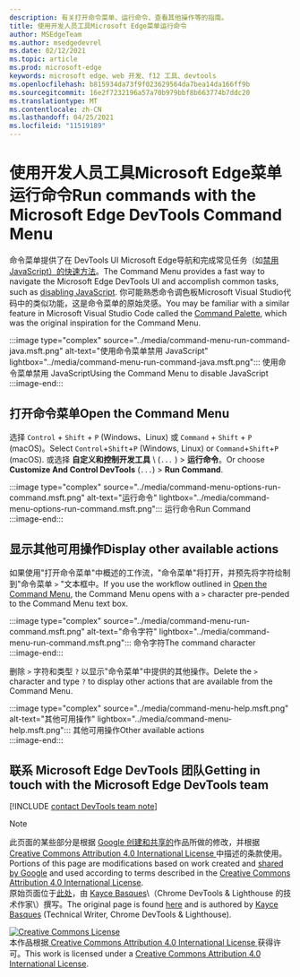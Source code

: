 ```yaml
---
description: 有关打开命令菜单、运行命令、查看其他操作等的指南。
title: 使用开发人员工具Microsoft Edge菜单运行命令
author: MSEdgeTeam
ms.author: msedgedevrel
ms.date: 02/12/2021
ms.topic: article
ms.prod: microsoft-edge
keywords: microsoft edge、web 开发、f12 工具、devtools
ms.openlocfilehash: b815934da73f9f023629564da7bea14da166ff9b
ms.sourcegitcommit: 16e2f7232196a57a70b979bbf8b663774b7ddc20
ms.translationtype: MT
ms.contentlocale: zh-CN
ms.lasthandoff: 04/25/2021
ms.locfileid: "11519189"
---
```

<!-- Copyright Kayce Basques 

   Licensed under the Apache License, Version 2.0 (the "License");
   you may not use this file except in compliance with the License.
   You may obtain a copy of the License at

       https://www.apache.org/licenses/LICENSE-2.0

   Unless required by applicable law or agreed to in writing, software
   distributed under the License is distributed on an "AS IS" BASIS,
   WITHOUT WARRANTIES OR CONDITIONS OF ANY KIND, either express or implied.
   See the License for the specific language governing permissions and
   limitations under the License.  -->  

# <a name="run-commands-with-the-microsoft-edge-devtools-command-menu"></a><span data-ttu-id="3ec11-104">使用开发人员工具Microsoft Edge菜单运行命令</span><span class="sxs-lookup"><span data-stu-id="3ec11-104">Run commands with the Microsoft Edge DevTools Command Menu</span></span>  

<span data-ttu-id="3ec11-105">命令菜单提供了在 DevTools UI Microsoft Edge导航和完成常见任务（如[禁用 JavaScript）的快速方法][JavascriptDisable]。</span><span class="sxs-lookup"><span data-stu-id="3ec11-105">The Command Menu provides a fast way to navigate the Microsoft Edge DevTools UI and accomplish common tasks, such as [disabling JavaScript][JavascriptDisable].</span></span>  <span data-ttu-id="3ec11-106">你可能熟悉命令调色板Microsoft Visual Studio代码中的类似功能，这是命令菜单的原始灵感[][VisualStudioCodeUICommandPalette]。</span><span class="sxs-lookup"><span data-stu-id="3ec11-106">You may be familiar with a similar feature in Microsoft Visual Studio Code called the [Command Palette][VisualStudioCodeUICommandPalette], which was the original inspiration for the Command Menu.</span></span>  

:::image type="complex" source="../media/command-menu-run-command-java.msft.png" alt-text="使用命令菜单禁用 JavaScript" lightbox="../media/command-menu-run-command-java.msft.png":::
   <span data-ttu-id="3ec11-108">使用命令菜单禁用 JavaScript</span><span class="sxs-lookup"><span data-stu-id="3ec11-108">Using the Command Menu to disable JavaScript</span></span>  
:::image-end:::  

## <a name="open-the-command-menu"></a><span data-ttu-id="3ec11-109">打开命令菜单</span><span class="sxs-lookup"><span data-stu-id="3ec11-109">Open the Command Menu</span></span>  

<span data-ttu-id="3ec11-110">选择 `Control` + `Shift` + `P` \(Windows、Linux\) 或 `Command` + `Shift` + `P` \(macOS\)。</span><span class="sxs-lookup"><span data-stu-id="3ec11-110">Select `Control`+`Shift`+`P` \(Windows, Linux\) or `Command`+`Shift`+`P` \(macOS\).</span></span> <span data-ttu-id="3ec11-111">或选择 **自定义和控制开发工具** \ (`...` \) > **运行命令**。</span><span class="sxs-lookup"><span data-stu-id="3ec11-111">Or choose **Customize And Control DevTools** \(`...`\) > **Run Command**.</span></span>  

:::image type="complex" source="../media/command-menu-options-run-command.msft.png" alt-text="运行命令" lightbox="../media/command-menu-options-run-command.msft.png":::
   <span data-ttu-id="3ec11-113">运行命令</span><span class="sxs-lookup"><span data-stu-id="3ec11-113">Run Command</span></span>  
:::image-end:::  

## <a name="display-other-available-actions"></a><span data-ttu-id="3ec11-114">显示其他可用操作</span><span class="sxs-lookup"><span data-stu-id="3ec11-114">Display other available actions</span></span>  

<span data-ttu-id="3ec11-115">如果使用"打开命令菜单"中概述[](#open-the-command-menu)的工作流，"命令菜单"将打开，并预先将字符绘制到"命令菜单 `>` "文本框中。</span><span class="sxs-lookup"><span data-stu-id="3ec11-115">If you use the workflow outlined in [Open the Command Menu](#open-the-command-menu), the Command Menu opens with a `>` character pre-pended to the Command Menu text box.</span></span>  

:::image type="complex" source="../media/command-menu-run-command.msft.png" alt-text="命令字符" lightbox="../media/command-menu-run-command.msft.png":::
   <span data-ttu-id="3ec11-117">命令字符</span><span class="sxs-lookup"><span data-stu-id="3ec11-117">The command character</span></span>  
:::image-end:::  

<span data-ttu-id="3ec11-118">删除 `>` 字符和类型 `?` 以显示"命令菜单"中提供的其他操作。</span><span class="sxs-lookup"><span data-stu-id="3ec11-118">Delete the `>` character and type `?` to display other actions that are available from the Command Menu.</span></span>  

:::image type="complex" source="../media/command-menu-help.msft.png" alt-text="其他可用操作" lightbox="../media/command-menu-help.msft.png":::
   <span data-ttu-id="3ec11-120">其他可用操作</span><span class="sxs-lookup"><span data-stu-id="3ec11-120">Other available actions</span></span>  
:::image-end:::  

## <a name="getting-in-touch-with-the-microsoft-edge-devtools-team"></a><span data-ttu-id="3ec11-121">联系 Microsoft Edge DevTools 团队</span><span class="sxs-lookup"><span data-stu-id="3ec11-121">Getting in touch with the Microsoft Edge DevTools team</span></span>  

[!INCLUDE [contact DevTools team note](../includes/contact-devtools-team-note.md)]  

<!-- links -->  

[JavascriptDisable]: ../javascript/disable.md "使用开发人员工具Microsoft Edge JavaScript |Microsoft Docs"  

[VisualStudioCodeUICommandPalette]: https://code.visualstudio.com/docs/getstarted/userinterface#_command-palette "命令调色板 - Visual Studio Code UI"  

> [!NOTE]
> <span data-ttu-id="3ec11-124">此页面的某些部分是根据 [Google 创建和共享的][GoogleSitePolicies]作品所做的修改，并根据[ Creative Commons Attribution 4.0 International License ][CCA4IL]中描述的条款使用。</span><span class="sxs-lookup"><span data-stu-id="3ec11-124">Portions of this page are modifications based on work created and [shared by Google][GoogleSitePolicies] and used according to terms described in the [Creative Commons Attribution 4.0 International License][CCA4IL].</span></span>  
> <span data-ttu-id="3ec11-125">原始页面位于[此处](https://developers.google.com/web/tools/chrome-devtools/command-menu/index)，由 [Kayce Basques][KayceBasques]\（Chrome DevTools \& Lighthouse 的技术作家\）撰写。</span><span class="sxs-lookup"><span data-stu-id="3ec11-125">The original page is found [here](https://developers.google.com/web/tools/chrome-devtools/command-menu/index) and is authored by [Kayce Basques][KayceBasques] \(Technical Writer, Chrome DevTools \& Lighthouse\).</span></span>  

[![Creative Commons License][CCby4Image]][CCA4IL]  
<span data-ttu-id="3ec11-127">本作品根据[ Creative Commons Attribution 4.0 International License ][CCA4IL]获得许可。</span><span class="sxs-lookup"><span data-stu-id="3ec11-127">This work is licensed under a [Creative Commons Attribution 4.0 International License][CCA4IL].</span></span>  

[CCA4IL]: https://creativecommons.org/licenses/by/4.0  
[CCby4Image]: https://i.creativecommons.org/l/by/4.0/88x31.png  
[GoogleSitePolicies]: https://developers.google.com/terms/site-policies  
[KayceBasques]: https://developers.google.com/web/resources/contributors/kaycebasques  
